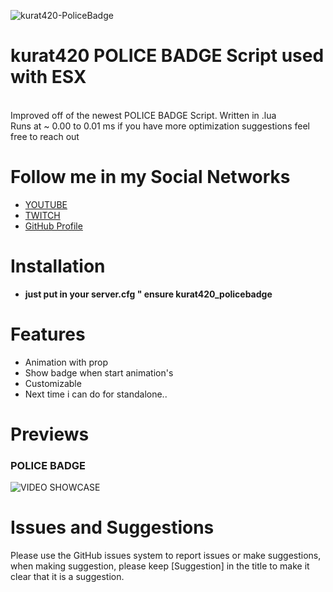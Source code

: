 ![kurat420-PoliceBadge](https://cdn.discordapp.com/attachments/881955889861509120/925470564049616986/BANNERBADGE.png)

# kurat420 POLICE BADGE Script used with ESX
<br>
Improved off of the newest POLICE BADGE Script. Written in .lua 
<br>
Runs at ~ 0.00 to 0.01 ms if you have more optimization suggestions feel free to reach out

# Follow me in my Social Networks
* [YOUTUBE](https://www.youtube.com/channel/UChRcrcs1EZna4hGIn1KD3cw)
* [TWITCH](https://www.twitch.tv/antunes27_)
* [GitHub Profile](https://github.com/kurat420)

# Installation
* **just put in your server.cfg " ensure kurat420_policebadge**

# Features
* Animation with prop
* Show badge when start animation's
* Customizable
* Next time i can do for standalone..
#

# Previews
### POLICE BADGE
![VIDEO SHOWCASE](https://streamable.com/18tv2f)

# Issues and Suggestions
Please use the GitHub issues system to report issues or make suggestions, when making suggestion, please keep [Suggestion] in the title to make it clear that it is a suggestion.
